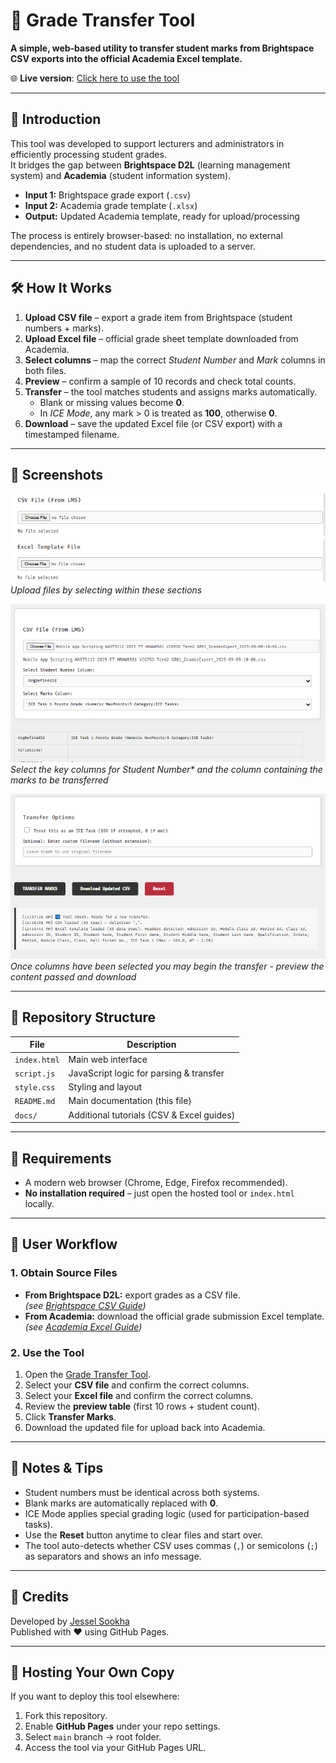 # 📘 Grade Transfer Tool

**A simple, web-based utility to transfer student marks from Brightspace CSV exports into the official Academia Excel template.**

🌐 **Live version**: [Click here to use the tool](https://jesselsookha.github.io/grade-transfer-tool/)

---

## 🚀 Introduction

This tool was developed to support lecturers and administrators in efficiently processing student grades.  
It bridges the gap between **Brightspace D2L** (learning management system) and **Academia** (student information system).

- **Input 1:** Brightspace grade export (`.csv`)  
- **Input 2:** Academia grade template (`.xlsx`)  
- **Output:** Updated Academia template, ready for upload/processing  

The process is entirely browser-based: no installation, no external dependencies, and no student data is uploaded to a server.

---

## 🛠️ How It Works

1. **Upload CSV file** – export a grade item from Brightspace (student numbers + marks).  
2. **Upload Excel file** – official grade sheet template downloaded from Academia.  
3. **Select columns** – map the correct *Student Number* and *Mark* columns in both files.  
4. **Preview** – confirm a sample of 10 records and check total counts.  
5. **Transfer** – the tool matches students and assigns marks automatically.  
   - Blank or missing values become **0**.  
   - In *ICE Mode*, any mark > 0 is treated as **100**, otherwise **0**.  
6. **Download** – save the updated Excel file (or CSV export) with a timestamped filename.  

---

## 📸 Screenshots

![Step 1: Upload files](screenshots/upload-files.png)  
  _Upload files by selecting within these sections_

![Step 2: Column mapping](screenshots/column-mapping.png)  
  _Select the key columns for Student Number* and the column containing the marks to be transferred_

![Step 3: Preview & Download](screenshots/preview-download.png)  
  _Once columns have been selected you may begin the transfer - preview the content passed and download_

---

## 📂 Repository Structure

| File           | Description                            |
|----------------|----------------------------------------|
| `index.html`   | Main web interface                     |
| `script.js`    | JavaScript logic for parsing & transfer|
| `style.css`    | Styling and layout                     |
| `README.md`    | Main documentation (this file)         |
| `docs/`        | Additional tutorials (CSV & Excel guides) |

---

## 📄 Requirements

- A modern web browser (Chrome, Edge, Firefox recommended).  
- **No installation required** – just open the hosted tool or `index.html` locally.  

---

## 🧭 User Workflow

### 1. Obtain Source Files
- **From Brightspace D2L:** export grades as a CSV file.  
  *(see [Brightspace CSV Guide](docs/brightspace_csv.md))*  
- **From Academia:** download the official grade submission Excel template.  
  *(see [Academia Excel Guide](docs/academia_excel.md))*  

### 2. Use the Tool
1. Open the [Grade Transfer Tool](https://jesselsookha.github.io/grade-transfer-tool/).  
2. Select your **CSV file** and confirm the correct columns.  
3. Select your **Excel file** and confirm the correct columns.  
4. Review the **preview table** (first 10 rows + student count).  
5. Click **Transfer Marks**.  
6. Download the updated file for upload back into Academia.  

---

## 🧠 Notes & Tips

- Student numbers must be identical across both systems.  
- Blank marks are automatically replaced with **0**.  
- ICE Mode applies special grading logic (used for participation-based tasks).  
- Use the **Reset** button anytime to clear files and start over.  
- The tool auto-detects whether CSV uses commas (`,`) or semicolons (`;`) as separators and shows an info message.  

---

## 📢 Credits

Developed by [Jessel Sookha](https://github.com/jesselsookha)  
Published with ❤️ using GitHub Pages.  

---

## 🔗 Hosting Your Own Copy

If you want to deploy this tool elsewhere:

1. Fork this repository.  
2. Enable **GitHub Pages** under your repo settings.  
3. Select `main` branch → root folder.  
4. Access the tool via your GitHub Pages URL.  

